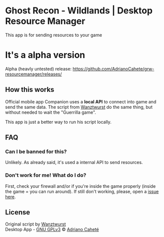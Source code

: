 # Ghost Recon - Wildlands | Desktop Resource Manager

This app is for sending resources to your game

# It's a alpha version
Alpha (heavly untested) release: https://github.com/AdrianoCahete/grw-resourcemanager/releases/

## How this works
Official mobile app Companion uses a **local API** to connect into game and send the same data. The script from [Wanztwurst](https://github.com/Wanztwurst/grw-resources) do the same thing, but without needed to wait the "Guerrilla game".

This app is just a better way to run his script locally.

## FAQ

### Can I be banned for this?
Unlikely. As already said, it's used a internal API to send resources.

### Don't work for me! What do I do? 
First, check your firewall and/or if you're inside the game properly (inside the game = you can run around).
If still don't working, please, open a [issue here](https://github.com/AdrianoCahete/grw-resourcemanager/issues).

## License

Original script by [Wanztwurst](https://github.com/Wanztwurst/grw-resources)  
Desktop App - [GNU GPLv3](https://choosealicense.com/licenses/gpl-3.0/) © [Adriano Caheté](https://www.profolio.com.br)
